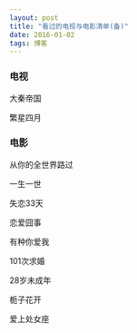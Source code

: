 ```yaml
---
layout: post
title: "看过的电视与电影清单(备)"
date: 2016-01-02
tags: 博客
---
```


### 电视

 大秦帝国

繁星四月



### 电影

从你的全世界路过

一生一世

失恋33天

恋爱囧事

有种你爱我

101次求婚

28岁未成年

栀子花开

爱上处女座







